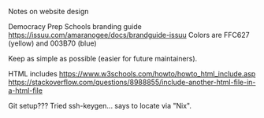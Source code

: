 Notes on website design

Democracy Prep Schools branding guide
https://issuu.com/amaranogee/docs/brandguide-issuu
Colors are FFC627 (yellow) and 003B70 (blue)

Keep as simple as possible (easier for future maintainers).

HTML includes
  https://www.w3schools.com/howto/howto_html_include.asp
  https://stackoverflow.com/questions/8988855/include-another-html-file-in-a-html-file

Git setup???
  Tried ssh-keygen... says to locate via "Nix".